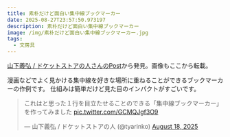```yaml
---
title: 素朴だけど面白い集中線ブックマーカー
date: 2025-08-27T23:57:50.973197
description: 素朴だけど面白い集中線ブックマーカー
image: /img/素朴だけど面白い集中線ブックマーカー.jpg
tags:
  - 文房具
---
```

[山下義弘 / ドケットストアの人さんのPost](https://x.com/tyarinko/status/1957306615780024787)から発見。画像もここから転載。

漫画などでよく見かける集中線を好きな場所に重ねることができるブックマーカーの作例です。
仕組みは簡単だけど見た目のインパクトがすごいです。

<blockquote class="twitter-tweet"><p lang="ja" dir="ltr">これはと思った１行を目立たせることのできる「集中線ブックマーカー」を作ってみました <a href="https://t.co/GCMQJgf3O9">pic.twitter.com/GCMQJgf3O9</a></p>&mdash; 山下義弘 / ドケットストアの人 (@tyarinko) <a href="https://twitter.com/tyarinko/status/1957306615780024787?ref_src=twsrc%5Etfw">August 18, 2025</a></blockquote>
<script async src="https://platform.twitter.com/widgets.js" charset="utf-8"></script>





